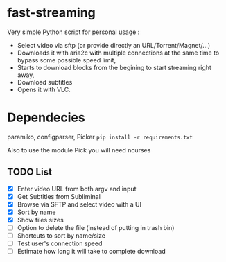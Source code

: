 # fast-streaming
Very simple Python script for personal usage :
 - Select video via sftp (or provide directly an URL/Torrent/Magnet/...)
 - Downloads it with aria2c with multiple connections at the same time to bypass some possible speed limit,
 - Starts to download blocks from the begining to start streaming right away,
 - Download subtitles
 - Opens it with VLC.

# Dependecies
paramiko, configparser, Picker
`pip install -r requirements.txt`

Also to use the module Pick you will need ncurses

## TODO List
 - [x] Enter video URL from both argv and input
 - [x] Get Subtitles from Subliminal
 - [x] Browse via SFTP and select video with a UI
 - [x] Sort by name
 - [x] Show files sizes
 - [ ] Option to delete the file (instead of putting in trash bin)
 - [ ] Shortcuts to sort by name/size
 - [ ] Test user's connection speed
 - [ ] Estimate how long it will take to complete download
